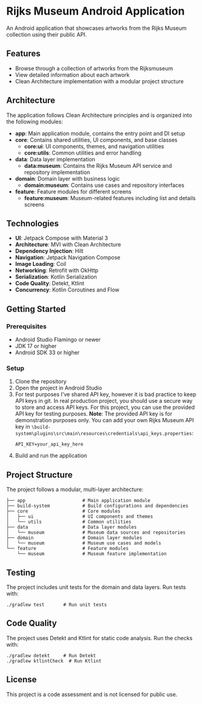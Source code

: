 # Rijks Museum Android Application

An Android application that showcases artworks from the Rijks Museum collection using their public API.

## Features

- Browse through a collection of artworks from the Rijksmuseum
- View detailed information about each artwork
- Clean Architecture implementation with a modular project structure

## Architecture

The application follows Clean Architecture principles and is organized into the following modules:

- **app**: Main application module, contains the entry point and DI setup
- **core**: Contains shared utilities, UI components, and base classes
  - **core:ui**: UI components, themes, and navigation utilities
  - **core:utils**: Common utilities and error handling
- **data**: Data layer implementation
  - **data:museum**: Contains the Rijks Museum API service and repository implementation
- **domain**: Domain layer with business logic
  - **domain:museum**: Contains use cases and repository interfaces
- **feature**: Feature modules for different screens
  - **feature:museum**: Museum-related features including list and details screens

## Technologies

- **UI**: Jetpack Compose with Material 3
- **Architecture**: MVI with Clean Architecture
- **Dependency Injection**: Hilt
- **Navigation**: Jetpack Navigation Compose
- **Image Loading**: Coil
- **Networking**: Retrofit with OkHttp
- **Serialization**: Kotlin Serialization
- **Code Quality**: Detekt, Ktlint
- **Concurrency**: Kotlin Coroutines and Flow

## Getting Started

### Prerequisites

- Android Studio Flamingo or newer
- JDK 17 or higher
- Android SDK 33 or higher

### Setup

1. Clone the repository
2. Open the project in Android Studio
3. For test purposes I've shared API key, however it is bad practice to keep API keys in git. In real production project,
you should use a secure way to store and access API keys. For this project, you can use the provided API key for testing purposes.
**Note**: The provided API key is for demonstration purposes only.
You can add your own Rijks Museum API key in `\build-system\plugins\src\main\resources\credentials\api_keys.properties`:
   ```
   API_KEY=your_api_key_here
   ```
4. Build and run the application

## Project Structure

The project follows a modular, multi-layer architecture:

```
├── app                     # Main application module
├── build-system            # Build configurations and dependencies
├── core                    # Core modules
│   ├── ui                  # UI components and themes
│   └── utils               # Common utilities
├── data                    # Data layer modules
│   └── museum              # Museum data sources and repositories
├── domain                  # Domain layer modules
│   └── museum              # Museum use cases and models
└── feature                 # Feature modules
    └── museum              # Museum feature implementation
```

## Testing

The project includes unit tests for the domain and data layers. Run tests with:

```
./gradlew test       # Run unit tests
```

## Code Quality

The project uses Detekt and Ktlint for static code analysis. Run the checks with:

```
./gradlew detekt     # Run Detekt
./gradlew ktlintCheck  # Run Ktlint
```

## License

This project is a code assessment and is not licensed for public use.
